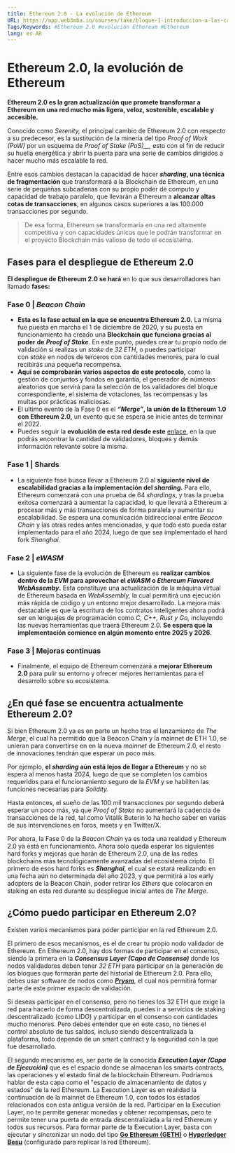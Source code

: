 ```yaml
---
title: Ethereum 2.0 - La evolución de Ethereum
URL: https://app.web3mba.io/courses/take/bloque-1-introduccion-a-las-criptomonedas/texts/36123003-u7-3-ethereum-2-0-la-evolucion-de-ethereum
Tags/Keywords: #Ethereum 2.0 #evolución Ethereum #Ethereum
lang: es-AR
---
```

# Ethereum 2.0, la evolución de Ethereum
**Ethereum 2.0 es la gran actualización que promete transformar a Ethereum en una red mucho más ligera, veloz, sostenible, escalable y accesible.**

Conocido como _Serenity,_ el principal cambio de Ethereum 2.0 con respecto a su predecesor, es la sustitución de la minería del tipo _Proof of Work (PoW)_ por un esquema de _Proof of Stake (PoS)__,_ esto con el fin de reducir su huella energética y abrir la puerta para una serie de cambios dirigidos a hacer mucho más escalable la red. 

Entre esos cambios destacan la capacidad de hacer _**sharding**_**, una técnica de fragmentación** que transformará a la Blockchain de Ethereum, en una serie de pequeñas subcadenas con su propio poder de computo y capacidad de trabajo paralelo, que llevarán a Ethereum a **alcanzar altas cotas de transacciones**, en algunos casos superiores a las 100.000 transacciones por segundo.

>De esa forma, Ethereum se transformaría en una red altamente competitiva y con capacidades únicas que le podrán transformar en el proyecto Blockchain más valioso de todo el ecosistema.

## Fases para el despliegue de Ethereum 2.0
**El despliegue de Ethereum 2.0 se hará** en lo que sus desarrolladores han llamado **fases:**

### Fase 0 | _Beacon Chain_
- **Esta es la fase actual en la que se encuentra Ethereum 2.0.** La misma fue puesta en marcha el 1 de diciembre de 2020, y su puesta en funcionamiento ha creado una **Blockchain que funciona gracias al poder de** _**Proof of Stake**_. En este punto, puedes crear tu propio nodo de validación si realizas un _stake_ de _32 ETH_, o puedes participar con _stake_ en nodos de terceros con cantidades menores, para lo cual recibirás una pequeña recompensa.  
- **Aquí se comprobarán varios aspectos de este protocolo,** como la gestión de conjuntos y fondos en garantía, el generador de números aleatorios que servirá para la selección de los validadores del bloque correspondiente, el sistema de votaciones, las recompensas y las multas por prácticas maliciosas. 
- El ultimo evento de la Fase 0 es el _**“Merge”**_**, la unión de la Ethereum 1.0 con Ethereum 2.0,** un evento que se espera se inicie antes de terminar el 2022.
- Puedes seguir la **evolución de esta red desde este** [enlace](https://beaconcha.in/), en la que podrás encontrar la cantidad de validadores, bloques y demás información relevante sobre la misma.

### Fase 1 | Shards
- La siguiente fase busca llevar a Ethereum 2.0 al **siguiente nivel de escalabilidad gracias a la implementación del _sharding._** Para ello, Ethereum comenzará con una prueba de 64 _shardings_, y tras la prueba exitosa comenzará a aumentar la capacidad, lo que llevará a Ethereum a procesar más y más transacciones de forma paralela y aumentar su escalabilidad. Se espera una comunicación bidireccional entre _Beacon Chain_ y las otras redes antes mencionadas, y que todo esto pueda estar implementado para el año 2024, luego de que sea implementado el hard fork _Shanghai._

### Fase 2 | _eWASM_
- La siguiente fase de la evolución de Ethereum es **realizar cambios dentro de la _EVM_ para aprovechar el _eWASM_ o _Ethereum Flavored WebAssemby_.** Esta constituye una actualización de la máquina virtual de Ethereum basada en _WebAssembly,_ la cual permitirá una ejecución más rápida de código y un entorno mejor desarrollado. La mejora más destacable es que la escritura de los contratos inteligentes ahora podrá ser en lenguajes de programación como _C, C++, Rust y Go,_ incluyendo las nuevas herramientas que traerá Ethereum 2.0. **Se espera que la implementación comience en algún momento entre 2025 y 2026.**

### Fase 3 | Mejoras continuas
- Finalmente, el equipo de Ethereum comenzará a **mejorar Ethereum 2.0** para pulir su entorno y ofrecer mejores herramientas para el desarrollo sobre su ecosistema.

## ¿En qué fase se encuentra actualmente Ethereum 2.0?
Si bien Ethereum 2.0 ya es en parte un hecho tras el lanzamiento de _The Merge_, el cual ha permitido que la Beacon Chain y la mainnet de ETH 1.0, se unieran para convertirse en en la nueva _mainnet_ de Ethereum 2.0, el resto de innovaciones tendrán que esperar un poco más. 

Por ejemplo, **el _sharding_ aún está lejos de llegar a Ethereum** y no se espera al menos hasta 2024, luego de que se completen los cambios requeridos para el funcionamiento seguro de la _EVM_ y se habiliten las funciones necesarias para _Solidity._ 

Hasta entonces, el sueño de las 100 mil transacciones por segundo deberá esperar un poco más, ya que _Proof of Stake_ no aumentará la cadencia de transacciones de la red, tal como Vitalik Buterin lo ha hecho saber en varias de sus intervenciones en foros, meets y en Twitter/X. 

Por ahora, la Fase 0 de la _Beacon Chain_ ya es toda una realidad y Ethereum 2.0 ya está en funcionamiento. Ahora solo queda esperar los siguientes hard forks y mejoras que harán de Ethereum 2.0, una de las redes blockchains más tecnológicamente avanzadas del ecosistema cripto. El primero de esos hard forks es **_Shanghai_**, el cual se estará realizando en una fecha aún no determinada del año 2023, y que permitirá a los early adopters de la Beacon Chain, poder retirar los _Ethers_ que colocaron en staking en esta red durante su despliegue inicial antes de _The Merge_. 

## ¿Cómo puedo participar en Ethereum 2.0?
Existen varios mecanismos para poder participar en la red Ethereum 2.0.  

El primero de esos mecanismos, es el de crear tu propio nodo validador de Ethereum. En Ethereum 2.0, hay dos formas de participar en el consenso, siendo la primera en la _**Consensus Layer (Capa de Consenso)**_ donde los nodos validadores deben tener _32 ETH_ para participar en la generación de los bloques que formarán parte del historial de Ethereum 2.0. Para ello, debes usar software de nodos como [**_Prysm_**](https://prysmaticlabs.com/), el cual nos permitirá formar parte de este primer espacio de validación. 

Si deseas participar en el consenso, pero no tienes los 32 ETH que exige la red para hacerlo de forma descentralizada, puedes ir a servicios de staking descentralizado (como LIDO) y participar en el consenso con cantidades mucho menores. Pero debes entender que en este caso, no tienes el control absoluto de tus saldos, incluso siendo descentralizada la plataforma, todo depende de un smart contract y la seguridad con la que fue desarrollado. 

El segundo mecanismo es, ser parte de la conocida **_Execution Layer (Capa de Ejecución)_** que es el espacio donde se almacenan los smarts contracts, las operaciones y el estado final de la blockchain Ethereum. Podríamos hablar de esta capa como el "espacio de almacenamiento de datos y estados" de la red Ethereum. La Execution Layer es en realidad la continuación de la mainnet de Ethereum 1.0, con todos los estados relacionados con esta antigua versión de la red. Participar en la Execution Layer, no te permite generar monedas y obtener recompensas, pero te permite tener una puerta de entrada descentralizada a la red Ethereum y todos sus recursos. Para formar parte de la Execution Layer, basta con ejecutar y sincronizar un nodo del tipo [**Go Ethereum (GETH)**](https://geth.ethereum.org/) o [**Hyperledger Besu**](https://www.hyperledger.org/projects/besu) (configurado para replicar la red Ethereum).